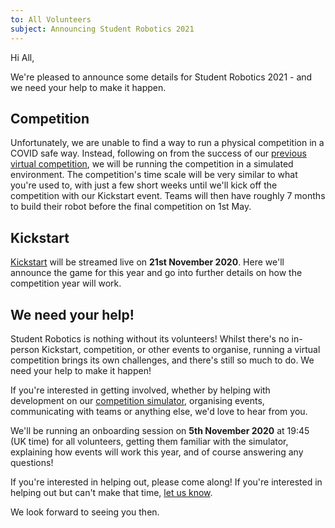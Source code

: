```yaml
---
to: All Volunteers
subject: Announcing Student Robotics 2021
---
```


Hi All,

We're pleased to announce some details for Student Robotics 2021 - and we need your help to make it happen.

## Competition

Unfortunately, we are unable to find a way to run a physical competition in a COVID safe way. Instead, following on from the success of our [previous virtual competition](https://studentrobotics.org/news/2020-07-25-post-competition/), we will be running the competition in a simulated environment. The competition's time scale will be very similar to what you're used to, with just a few short weeks until we'll kick off the competition with our Kickstart event. Teams will then have roughly 7 months to build their robot before the final competition on 1st May.

## Kickstart

[Kickstart](https://studentrobotics.org/events/sr2021/kickstart) will be streamed live on **21st November 2020**. Here we'll announce the game for this year and go into further details on how the competition year will work.

## We need your help!

Student Robotics is nothing without its volunteers! Whilst there's no in-person Kickstart, competition, or other events to organise, running a virtual competition brings its own challenges, and there's still so much to do. We need your help to make it happen!

If you're interested in getting involved, whether by helping with development on our [competition simulator](https://github.com/srobo/competition-simulator), organising events, communicating with teams or anything else, we'd love to hear from you.

We'll be running an onboarding session on **5th November 2020** at 19:45 (UK time) for all volunteers, getting them familiar with the simulator, explaining how events will work this year, and of course answering any questions!

If you're interested in helping out, please come along! If you're interested in helping out but can't make that time, [let us know](competition-team@studentrobotics.org).

We look forward to seeing you then.
